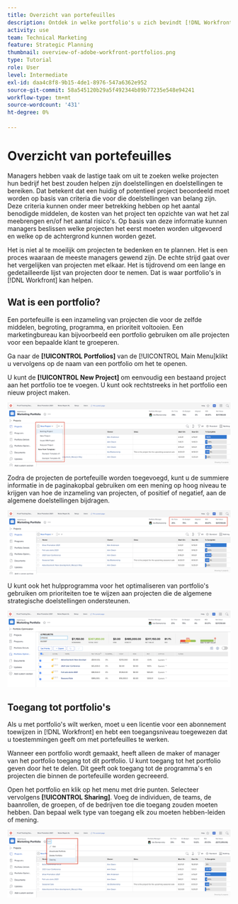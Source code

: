 ```yaml
---
title: Overzicht van portefeuilles
description: Ontdek in welke portfolio's u zich bevindt [!DNL Workfront] en hoe zij u kunnen helpen projecten voorrang geven en projecten met elkaar vergelijken.
activity: use
team: Technical Marketing
feature: Strategic Planning
thumbnail: overview-of-adobe-workfront-portfolios.png
type: Tutorial
role: User
level: Intermediate
exl-id: daa4c8f8-9b15-4de1-8976-547a6362e952
source-git-commit: 58a545120b29a5f492344b89b77235e548e94241
workflow-type: tm+mt
source-wordcount: '431'
ht-degree: 0%

---
```


# Overzicht van portefeuilles

Managers hebben vaak de lastige taak om uit te zoeken welke projecten hun bedrijf het best zouden helpen zijn doelstellingen en doelstellingen te bereiken. Dat betekent dat een huidig of potentieel project beoordeeld moet worden op basis van criteria die voor die doelstellingen van belang zijn. Deze criteria kunnen onder meer betrekking hebben op het aantal benodigde middelen, de kosten van het project ten opzichte van wat het zal meebrengen en/of het aantal risico&#39;s. Op basis van deze informatie kunnen managers beslissen welke projecten het eerst moeten worden uitgevoerd en welke op de achtergrond kunnen worden gezet.

Het is niet al te moeilijk om projecten te bedenken en te plannen. Het is een proces waaraan de meeste managers gewend zijn. De echte strijd gaat over het vergelijken van projecten met elkaar. Het is tijdrovend om een lange en gedetailleerde lijst van projecten door te nemen. Dat is waar portfolio&#39;s in [!DNL  Workfront] kan helpen.

## Wat is een portfolio?

Een portefeuille is een inzameling van projecten die voor de zelfde middelen, begroting, programma, en prioriteit voltooien. Een marketingbureau kan bijvoorbeeld een portfolio gebruiken om alle projecten voor een bepaalde klant te groeperen.

Ga naar de **[!UICONTROL Portfolios]** van de [!UICONTROL Main Menu]klikt u vervolgens op de naam van een portfolio om het te openen.

U kunt de **[!UICONTROL New Project]** om eenvoudig een bestaand project aan het portfolio toe te voegen. U kunt ook rechtstreeks in het portfolio een nieuw project maken.

![Een afbeelding van het vervolgkeuzemenu voor het dialoogvenster [!UICONTROL New Project] knop](assets/01-portfolio-management3.png)

Zodra de projecten de portefeuille worden toegevoegd, kunt u de summiere informatie in de paginakopbal gebruiken om een mening op hoog niveau te krijgen van hoe de inzameling van projecten, of positief of negatief, aan de algemene doelstellingen bijdragen.

![Een afbeelding van de samenvattingsgegevens van het portfolio in de paginakoptekst](assets/02-portfolio-management1.png)

U kunt ook het hulpprogramma voor het optimaliseren van portfolio&#39;s gebruiken om prioriteiten toe te wijzen aan projecten die de algemene strategische doelstellingen ondersteunen.

![Een afbeelding van het prioriteren van projecten in een portfolio](assets/03-portfolio-management2.png)

## Toegang tot portfolio&#39;s

Als u met portfolio&#39;s wilt werken, moet u een licentie voor een abonnement toewijzen in [!DNL Workfront] en hebt een toegangsniveau toegewezen dat u toestemmingen geeft om met portefeuilles te werken.

Wanneer een portfolio wordt gemaakt, heeft alleen de maker of manager van het portfolio toegang tot dit portfolio. U kunt toegang tot het portfolio geven door het te delen. Dit geeft ook toegang tot de programma&#39;s en projecten die binnen de portefeuille worden gecreeerd.

Open het portfolio en klik op het menu met drie punten. Selecteer vervolgens **[!UICONTROL Sharing]**. Voeg de individuen, de teams, de baanrollen, de groepen, of de bedrijven toe die toegang zouden moeten hebben. Dan bepaal welk type van toegang elk zou moeten hebben-leiden of mening.

![Een afbeelding van de [!UICONTROL Sharing] in een [!DNL Workfront] portfolio](assets/04-portfolio-management11.png)

<!--
Pro-tips graphic
If a user can’t access a specific portfolio, make sure it’s shared with them. The Workfront access level determines that a user can access portfolios in general, but sharing makes sure they can see specific portfolios. 
-->

<!--
Learn more graphic and links to documentation articles
* Portfolio overview   
* Create a portfolio 
* Create and manage portfolios 
* Navigate within a portfolio 
* Share a portfolio   
-->
